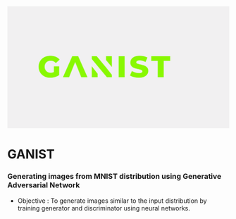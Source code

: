 ![logo](ganist.png)

# GANIST

### Generating images from MNIST distribution using Generative Adversarial Network

* Objective : To generate images similar to the input distribution by training generator and
              discriminator using neural networks.



